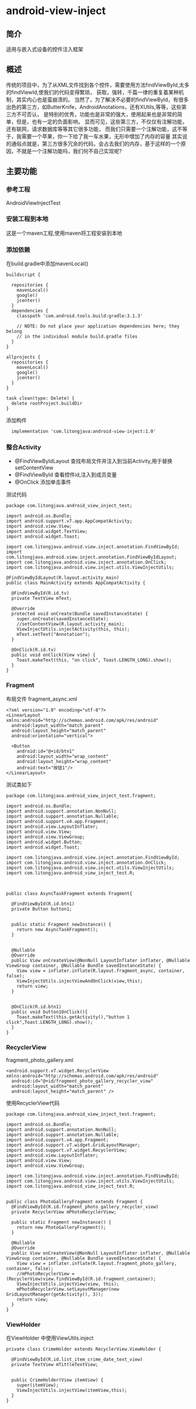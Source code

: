 # android-view-inject
## 简介
适用与嵌入式设备的控件注入框架
## 概述
传统的项目中，为了从XML文件找到各个控件，需要使用方法findViewById,太多的findViewId,使我们的代码变得繁琐，
获取，强转，千篇一律的重复着某种机制，其实内心也是蛮崩溃的。
当然了，为了解决不必要的findViewById，有很多出色的第三方，如ButterKnife，AndroidAnotations，还有XUtils,等等，这些第三方不可否认，
是特别的优秀，功能也是非常的强大，使用起来也是非常的简单，但是，也有一定的负面影响，
显而可见，这些第三方，不仅仅有注解功能，还有联网，请求数据库等等其它很多功能，
而我们只需要一个注解功能，这不等于，我需要一个苹果，你一下给了我一车水果，无形中增加了内存的容量
其实说的通俗点就是，第三方很多冗余的代码，会占去我们的内存，基于这样的一个原因，不就是一个注解功能吗，我们何不自己实现呢?
## 主要功能
### 参考工程
AndroidViewInjectTest
### 安装工程到本地
这是一个maven工程,使用maven将工程安装到本地
### 添加依赖
在build.gradle中添加mavenLocal()
```
buildscript {

  repositories {
    mavenLocal()
    google()
    jcenter()
  }
  dependencies {
    classpath 'com.android.tools.build:gradle:3.1.3'

    // NOTE: Do not place your application dependencies here; they belong
    // in the individual module build.gradle files
  }
}

allprojects {
  repositories {
    mavenLocal()
    google()
    jcenter()
  }
}

task clean(type: Delete) {
  delete rootProject.buildDir
}

```
添加构件
```
  implementation 'com.litongjava:android-view-inject:1.0'
```
### 整合Activity
* @FindViewByIdLayout 查找布局文件并注入到当前Activity,用于替换setContentView
* @FindViewById 查看控件id,注入到成员变量
* @OnClick 添加单击事件


测试代码
```
package com.litongjava.android_view_inject_test;

import android.os.Bundle;
import android.support.v7.app.AppCompatActivity;
import android.view.View;
import android.widget.TextView;
import android.widget.Toast;

import com.litongjava.android.view.inject.annotation.FindViewById;
import com.litongjava.android.view.inject.annotation.FindViewByIdLayout;
import com.litongjava.android.view.inject.annotation.OnClick;
import com.litongjava.android.view.inject.utils.ViewInjectUtils;

@FindViewByIdLayout(R.layout.activity_main)
public class MainActivity extends AppCompatActivity {

  @FindViewById(R.id.tv)
  private TextView mText;

  @Override
  protected void onCreate(Bundle savedInstanceState) {
    super.onCreate(savedInstanceState);
    //setContentView(R.layout.activity_main);
    ViewInjectUtils.injectActivity(this, this);
    mText.setText("Annotation");
  }

  @OnClick(R.id.tv)
  public void onClick(View view) {
    Toast.makeText(this, "on click", Toast.LENGTH_LONG).show();
  }
}
```

### Fragment
布局文件
fragment_async.xml
```
<?xml version="1.0" encoding="utf-8"?>
<LinearLayout xmlns:android="http://schemas.android.com/apk/res/android"
  android:layout_width="match_parent"
  android:layout_height="match_parent"
  android:orientation="vertical">

  <Button
    android:id="@+id/btn1"
    android:layout_width="wrap_content"
    android:layout_height="wrap_content"
    android:text="按钮1"/>
</LinearLayout>
```
测试类如下
```
package com.litongjava.android_view_inject_test.fragment;

import android.os.Bundle;
import android.support.annotation.NonNull;
import android.support.annotation.Nullable;
import android.support.v4.app.Fragment;
import android.view.LayoutInflater;
import android.view.View;
import android.view.ViewGroup;
import android.widget.Button;
import android.widget.Toast;

import com.litongjava.android.view.inject.annotation.FindViewById;
import com.litongjava.android.view.inject.annotation.OnClick;
import com.litongjava.android.view.inject.utils.ViewInjectUtils;
import com.litongjava.android_view_inject_test.R;



public class AsyncTaskFragment extends Fragment{

  @FindViewById(R.id.btn1)
  private Button button1;


  public static Fragment newInstance() {
    return new AsyncTaskFragment();
  }


  @Nullable
  @Override
  public View onCreateView(@NonNull LayoutInflater inflater, @Nullable ViewGroup container, @Nullable Bundle savedInstanceState) {
    View view = inflater.inflate(R.layout.fragment_async, container, false);
    ViewInjectUtils.injectViewAndOnClick(view,this);
    return view;
  }


  @OnClick(R.id.btn1)
  public void button1OnClick(){
    Toast.makeText(this.getActivity(),"button 1 click",Toast.LENGTH_LONG).show();
  }
}

```
### RecyclerView
fragment_photo_gallery.xml
```
<android.support.v7.widget.RecyclerView xmlns:android="http://schemas.android.com/apk/res/android"
  android:id="@+id/fragment_photo_gallery_recycler_view"
  android:layout_width="match_parent"
  android:layout_height="match_parent" />
```
使用RecyclerView代码
```
package com.litongjava.android_view_inject_test.fragment;

import android.os.Bundle;
import android.support.annotation.NonNull;
import android.support.annotation.Nullable;
import android.support.v4.app.Fragment;
import android.support.v7.widget.GridLayoutManager;
import android.support.v7.widget.RecyclerView;
import android.view.LayoutInflater;
import android.view.View;
import android.view.ViewGroup;

import com.litongjava.android.view.inject.annotation.FindViewById;
import com.litongjava.android.view.inject.utils.ViewInjectUtils;
import com.litongjava.android_view_inject_test.R;


public class PhotoGalleryFragment extends Fragment {
  @FindViewById(R.id.fragment_photo_gallery_recycler_view)
  private RecyclerView mPhotoRecyclerView;

  public static Fragment newInstance() {
    return new PhotoGalleryFragment();
  }

  @Nullable
  @Override
  public View onCreateView(@NonNull LayoutInflater inflater, @Nullable ViewGroup container, @Nullable Bundle savedInstanceState) {
    View view = inflater.inflate(R.layout.fragment_photo_gallery, container, false);
    //mPhotoRecyclerView = (RecyclerView)view.findViewById(R.id.fragment_container);
    ViewInjectUtils.injectView(view, this);
    mPhotoRecyclerView.setLayoutManager(new GridLayoutManager(getActivity(), 3));
    return view;
  }
}
```
### ViewHolder
在ViewHolder 中使用ViewUtils.inject
```
private class CrimeHolder extends RecyclerView.ViewHolder {

  @FindViewById(R.id.list_item_crime_date_text_view)
  private TextView mTittleTextView;


  public CrimeHolder(View itemView) {
    super(itemView);
    ViewInjectUtils.injectView(itemView,this);
  }
}
```